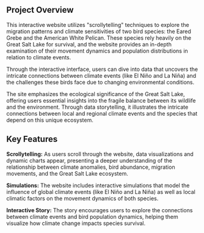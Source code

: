 ## **Project Overview**
This interactive website utilizes "scrollytelling" techniques to explore the migration patterns and climate sensitivities of two bird species: the Eared Grebe and the American White Pelican. These species rely heavily on the Great Salt Lake for survival, and the website provides an in-depth examination of their movement dynamics and population distributions in relation to climate events.

Through the interactive interface, users can dive into data that uncovers the intricate connections between climate events (like El Niño and La Niña) and the challenges these birds face due to changing environmental conditions.

The site emphasizes the ecological significance of the Great Salt Lake, offering users essential insights into the fragile balance between its wildlife and the environment. Through data storytelling, it illustrates the intricate connections between local and regional climate events and the species that depend on this unique ecosystem.

## **Key Features**
**Scrollytelling:** As users scroll through the website, data visualizations and dynamic charts appear, presenting a deeper understanding of the relationship between climate anomalies, bird abundance, migration movements, and the Great Salt Lake ecosystem.

**Simulations:** The website includes interactive simulations that model the influence of global climate events (like El Niño and La Niña) as well as local climatic factors on the movement dynamics of both species.

**Interactive Story:** The story encourages users to explore the connections between climate events and bird population dynamics, helping them visualize how climate change impacts species survival.
